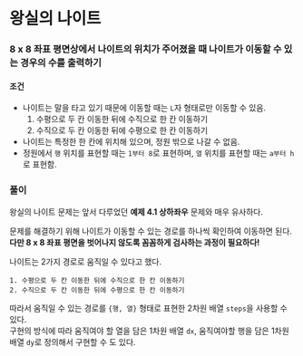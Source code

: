 # 왕실의 나이트
### 8 x 8 좌표 평면상에서 나이트의 위치가 주어졌을 때 나이트가 이동할 수 있는 경우의 수를 출력하기
#### 조건
- 나이트는 말을 타고 있기 때문에 이동할 때는 ```L```자 형태로만 이동할 수 있음.
  1. 수평으로 두 칸 이동한 뒤에 수직으로 한 칸 이동하기
  2. 수직으로 두 칸 이동한 뒤에 수평으로 한 칸 이동하기
- 나이트는 특정한 한 칸에 위치해 있으며, 정원 밖으로 나갈 수 없음.
- 정원에서 ```행``` 위치를 표현할 때는 ```1부터 8```로 표현하며, ```열``` 위치를 표현할 때는 ```a부터 h```로 표현함.
### 풀이
왕실의 나이트 문제는 앞서 다루었던 **예제 4.1 상하좌우** 문제와 매우 유사하다.  

문제를 해결하기 위해 나이트가 이동할 수 있는 경로를 하나씩 확인하여 이동하면 된다.  
**다만 8 x 8 좌표 평면을 벗어나지 않도록 꼼꼼하게 검사하는 과정이 필요하다!**  

나이트는 2가지 경로로 움직일 수 있다고 했다.
```
1. 수평으로 두 칸 이동한 뒤에 수직으로 한 칸 이동하기
2. 수직으로 두 칸 이동한 뒤에 수평으로 한 칸 이동하기
```
따라서 움직일 수 있는 경로를 ```{행, 열}``` 형태로 표현한 2차원 배열 ```steps```을 사용할 수 있다.  
구현의 방식에 따라 움직여야 할 열을 담은 1차원 배열 ```dx```, 움직여야할 행을 담은 1차원 배열 ```dy```로 정의해서 구현할 수 도 있다.